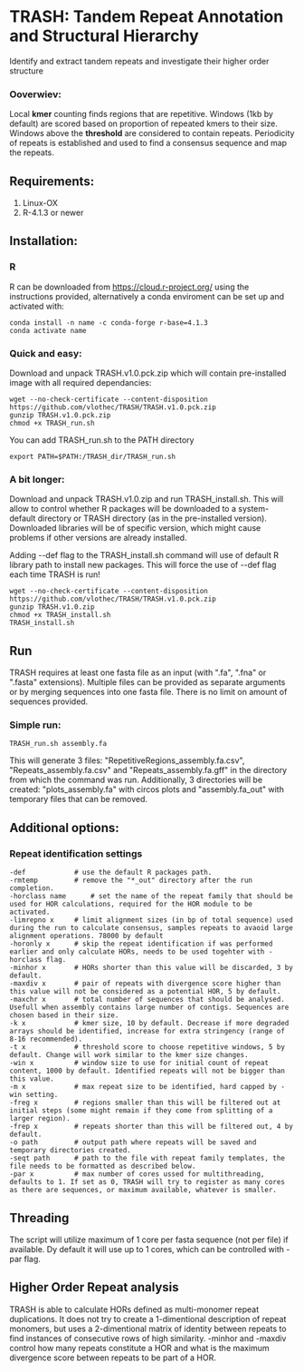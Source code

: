 # TRASH: Tandem Repeat Annotation and Structural Hierarchy
Identify and extract tandem repeats and investigate their higher order structure 

### Ooverwiev:
Local **kmer** counting finds regions that are repetitive. Windows (1kb by default) are scored based on proportion of repeated kmers to their size. Windows above the **threshold** are considered to contain repeats. Periodicity of repeats is established and used to find a consensus sequence and map the repeats.

## Requirements:

1. Linux-OX
2. R-4.1.3 or newer

## Installation:

### R
R can be downloaded from https://cloud.r-project.org/ using the instructions provided, alternatively a conda enviroment can be set up and activated with:
```
conda install -n name -c conda-forge r-base=4.1.3
conda activate name
```
### Quick and easy:
Download and unpack TRASH.v1.0.pck.zip which will contain pre-installed image with all required dependancies:
```
wget --no-check-certificate --content-disposition https://github.com/vlothec/TRASH/TRASH.v1.0.pck.zip
gunzip TRASH.v1.0.pck.zip
chmod +x TRASH_run.sh
```
You can add TRASH_run.sh to the PATH directory
```
export PATH=$PATH:/TRASH_dir/TRASH_run.sh
```
### A bit longer:
Download and unpack TRASH.v1.0.zip and run TRASH_install.sh. This will allow to control whether R packages will be downloaded to a system-default directory or TRASH directory (as in the pre-installed version). Downloaded libraries will be of specific version, which might cause problems if other versions are already installed.

Adding --def flag to the TRASH_install.sh command will use of default R library path to install new packages. This will force the use of --def flag each time TRASH is run!
```
wget --no-check-certificate --content-disposition https://github.com/vlothec/TRASH/TRASH.v1.0.pck.zip
gunzip TRASH.v1.0.zip
chmod +x TRASH_install.sh
TRASH_install.sh
```

## Run
TRASH requires at least one fasta file as an input (with ".fa", ".fna" or ".fasta" extensions). Multiple files can be provided as separate arguments or by merging sequences into one fasta file. There is no limit on amount of sequences provided.
### Simple run:
```
TRASH_run.sh assembly.fa
```
This will generate 3 files: "RepetitiveRegions_assembly.fa.csv", "Repeats_assembly.fa.csv" and "Repeats_assembly.fa.gff" in the directory from which the command was run. Additionally, 3 directories will be created: "plots_assembly.fa" with circos plots and "assembly.fa_out" with temporary files that can be removed.

## Additional options:

### Repeat identification settings
```
-def 			# use the default R packages path.
-rmtemp 		# remove the "*_out" directory after the run completion.
-horclass name		# set the name of the repeat family that should be used for HOR calculations, required for the HOR module to be activated.
-limrepno x		# limit alignment sizes (in bp of total sequence) used during the run to calculate consensus, samples repeats to avaoid large alignment operations. 78000 by default
-horonly x		# skip the repeat identification if was performed earlier and only calculate HORs, needs to be used togehter with -horclass flag.
-minhor x		# HORs shorter than this value will be discarded, 3 by default.
-maxdiv x		# pair of repeats with divergence score higher than this value will not be considered as a potential HOR, 5 by default.
-maxchr x  		# total number of sequences that should be analysed. Usefull when assembly contains large number of contigs. Sequences are chosen based in their size.
-k x			# kmer size, 10 by default. Decrease if more degraded arrays should be identified, increase for extra stringency (range of 8-16 recommended).
-t x 			# threshold score to choose repetitive windows, 5 by default. Change will work similar to the kmer size changes.
-win x 			# window size to use for initial count of repeat content, 1000 by default. Identified repeats will not be bigger than this value.
-m x 			# max repeat size to be identified, hard capped by -win setting.
-freg x 		# regions smaller than this will be filtered out at initial steps (some might remain if they come from splitting of a larger region).
-frep x 		# repeats shorter than this will be filtered out, 4 by default.
-o path			# output path where repeats will be saved and temporary directories created.
-seqt path 		# path to the file with repeat family templates, the file needs to be formatted as described below.
-par x 			# max number of cores ussed for multithreading, defaults to 1. If set as 0, TRASH will try to register as many cores as there are sequences, or maximum available, whatever is smaller.
```


## Threading
The script will utilize maximum of 1 core per fasta sequence (not per file) if available. Dy default it will use up to 1 cores, which can be controlled with -par flag. 


## Higher Order Repeat analysis

TRASH is able to calculate HORs defined as multi-monomer repeat duplications. It does not try to create a 1-dimentional description of repeat monomers, but uses a 2-dimentional matrix of identity between repeats to find instances of consecutive rows of high similarity. -minhor and -maxdiv control how many repeats constitute a HOR and what is the maximum divergence score between repeats to be part of a HOR.



